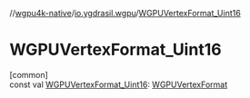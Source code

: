 //[wgpu4k-native](../../index.md)/[io.ygdrasil.wgpu](index.md)/[WGPUVertexFormat_Uint16](-w-g-p-u-vertex-format_-uint16.md)

# WGPUVertexFormat_Uint16

[common]\
const val [WGPUVertexFormat_Uint16](-w-g-p-u-vertex-format_-uint16.md): [WGPUVertexFormat](-w-g-p-u-vertex-format/index.md)